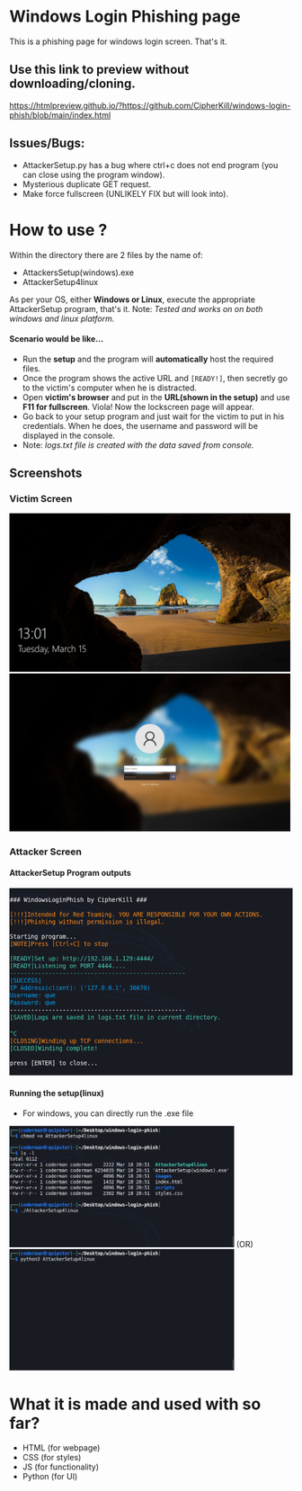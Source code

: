 # Windows Login Phishing page
This is a phishing page for windows login screen. That's it.
## Use this link to preview without downloading/cloning. 
https://htmlpreview.github.io/?https://github.com/CipherKill/windows-login-phish/blob/main/index.html

## Issues/Bugs:
- AttackerSetup.py has a bug where ctrl+c does not end program (you can close using the program window).
- Mysterious duplicate GET request.
- Make force fullscreen (UNLIKELY FIX but will look into).

# How to use ?
Within the directory there are 2 files by the name of:
  - AttackersSetup(windows).exe
  - AttackerSetup4linux  
  
As per your OS, either **Windows or Linux**, execute the appropriate AttackerSetup program, that's it.
Note: *Tested and works on on both windows and linux platform.*

#### Scenario would be like...
- Run the **setup** and the program will **automatically** host the required files.
- Once the program shows the active URL and `[READY!]`, then secretly go to the victim's computer when he is distracted.
- Open **victim's browser** and put in the **URL(shown in the setup)** and use **F11 for fullscreen**. Viola! Now the lockscreen page will appear.
- Go back to your setup program and just wait for the victim to put in his credentials. When he does, the username and password will be displayed in the console. 
- Note: *logs.txt file is created with the data saved from console.*  

## Screenshots
### Victim Screen
<p float='left'>
<img src="https://github.com/CipherKill/windows-login-phish/blob/main/Screenshots/cover(victim).png" width="500px"></img>
<img src="https://github.com/CipherKill/windows-login-phish/blob/main/Screenshots/login(victim).png" width="500px"></img>
</p>

### Attacker Screen

#### AttackerSetup Program outputs
<img src="https://github.com/CipherKill/windows-login-phish/blob/main/Screenshots/AttackerSetup.png" width="550px"></img>

#### Running the setup(linux)
 - For windows, you can directly run the .exe file
<p float='left'>
<img src="https://github.com/CipherKill/windows-login-phish/blob/main/Screenshots/AttackerScreen-o1.png" width="400px"></img>
(OR)
<img src="https://github.com/CipherKill/windows-login-phish/blob/main/Screenshots/AttackerScreen--o2.png" width="400px"></img>
</p>




# What it is made and used with so far?
- HTML  (for webpage)
- CSS (for styles)
- JS  (for functionality)
- Python (for UI)



